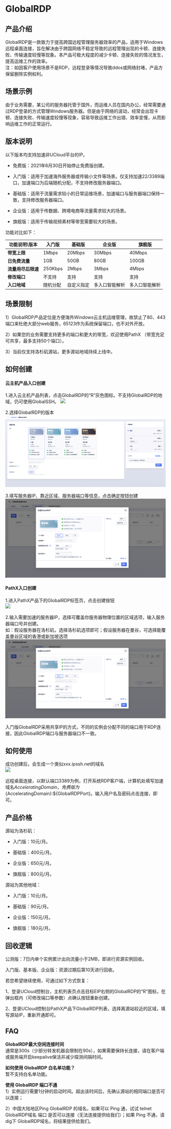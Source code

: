 # GlobalRDP


## 产品介绍

GlobalRDP是一款致力于提高跨国远程管理服务器效率的产品，适用于Windows远程桌面连接，旨在解决由于跨国网络不稳定导致的远程管理出现的卡顿、连接失败、传输速度较慢等现象。本产品可极大程度的减少卡顿、连接失败的情况发生，提高运维工作的效率。  
注：如因客户使用场景不是RDP，远程登录等情况导致ddos或网络封堵，产品方保留删除实例权利。


## 场景示例

由于业务需要，某公司的服务器托管于国外，而运维人员在国内办公，经常需要通过RDP登录的方式管理Windows服务器。但是由于网络的波动，经常会出现卡顿、连接失败、传输速度较慢等现象，容易导致运维工作出错、效率变慢，从而影响运维工作的正常运行。

## 版本说明

 以下版本均支持加速非UCloud平台的IP。
 
 * 免费版：2021年6月30日开始停止免费版创建。

 * 入门版：适用于加速海外服务器或传输小文件等场景。仅支持加速22/3389端口，加速端口为后端随机分配，不支持修改服务器端口。
 
 * 基础版：适用于流量需求较小的日常运维场景，加速端口与服务器端口保持一致，支持修改服务器端口。

 * 企业版：适用于传数据、跨境电商等流量需求较大的场景。
 
 * 旗舰版：适用于传输视频素材等带宽需要较大的场景。
 
 功能对比如下：

| 功能说明\版本      | 入门版  | 基础版  | 企业版 | 旗舰版 |
| ------------------ | ------- | ------- | ------ | ------ |
| **带宽上限**       | 1Mbps   | 20Mbps   | 30Mbps | 40Mbps |
| **日免费流量**     | 1GB     | 50GB     | 80GB   | 100GB   |
| **流量用尽后限速** | 250Kbps | 2Mbps | 3Mbps  | 4Mbps  |
| **修改端口**       | 不支持  | 支持  | 支持   | 支持   |
| **入口地域**       | 随机分配  | 自定义指定  | 多入口智能解析   | 多入口智能解析  |


## 场景限制
1）GlobalRDP产品定位是方便海外Windows云主机运维管理，故禁止了80、443端口来杜绝大部分web服务，65123作为系统保留端口，也不对外开放。

2）如果您的业务需要支持更多的端口和更大的带宽，欢迎使用PathX （带宽充足可共享，最多支持50个端口）。

3）当前仅支持洛杉矶源站，更多源站地域持续上线中。


## 如何创建

#### 云主机产品入口创建

1.进入云主机产品列表，点击GlobalRDP的“R”灰色图标。不支持GlobalRDP的地域，仍可使用GlobalSSH。
![](/images/globalrdp01.png)

2.选择GlobalRDP的版本
![](/images/createglobalrdp.png)

3.填写服务器IP、靠近区域、服务器端口等信息，点击确定按钮创建  
![](/images/grdp02.png)


#### PathX入口创建

1.进入PathX产品下的GlobalRDP标签页，点击创建按钮  
![](/images/globalrdp03.png)

2.输入需要加速的服务器IP，选择可覆盖你服务器物理位置的区域选项，输入服务器端口号并创建。  
如：假设服务器在洛杉矶，选择洛杉矶选项即可；假设服务器在曼谷，可选择能覆盖曼谷区域的香港或新加坡选项  
![](/images/grdp02.png)


入门版GlobalRDP采用共享IP的方式，不同的实例会分配不同的端口用于RDP连接，因此GlobalRDP端口与服务器端口不一致。

## 如何使用

成功创建后，会生成一个类似xxx.ipssh.net的域名  
![](/images/gs_20180823151312.png)  

远程桌面连接，以默认端口3389为例，打开系统RDP客户端，计算机处填写加速域名${AcceleratingDomain}，免费版为${AcceleratingDomain}:${GlobalRDPPort}。输入用户名及密码点击连接，即可。

## 产品价格

源站为洛杉矶：

 * 入门版：10元/月。 
 
 * 基础版：400元/月。

 * 企业版：650元/月。
 
 * 旗舰版：800元/月。
 
源站为其他地域：

 * 入门版：10元/月。 
 
 * 基础版：90元/月。

 * 企业版：150元/月。
 
 * 旗舰版：180元/月。

 
## 回收逻辑

公测版：7日内单个实例累计出向流量小于2MB，即进行资源实例回收。

入门版、基本版、企业版：资源过期后第10天进行回收。

若您希望继续使用，可通过如下方式恢复：  

1、登录UCloud控制台，主机列表页点击目标EIP右侧的GlobalRDP的“R”图标，在弹出框内（可修改端口等参数）点确认按钮重新创建。  

2、登录UCloud控制台PathX产品下GlobalRDP列表，选择离源站较近的区域，填写源站IP，重新开通即可。

## FAQ
**GlobalRDP最大空闲连接时间**   
通常是300s（少部分转发机器会限制在90s），如果需要保持长连接，请在客户端或服务端开启keepalive保活并减少探测间隔时间。

**如何使用 GlobalRDP 白名单功能？**  
暂不支持白名单功能。

**使用 GlobalRDP 端口不通**   
1）实例运行需要1分钟的启动时间。超出该时间后，先确认源站的相同端口是否可以连接；

2）中国大陆地区Ping GlobalRDP 的域名，如果可以 Ping 通，试试 telnet GlobalRDP域名 端口 是否可以连接（无法连接提供给我们）；如果 Ping 不通，请dig下 GlobalRDP域名，将结果提供给我们。

